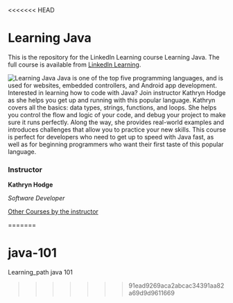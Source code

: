 <<<<<<< HEAD
# Learning Java
This is the repository for the LinkedIn Learning course Learning Java. The full course is available from [LinkedIn Learning][lil-course-url].

![Learning Java][lil-thumbnail-url] 
Java is one of the top five programming languages, and is used for websites, embedded controllers, and Android app development. Interested in learning how to code with Java? Join instructor Kathryn Hodge as she helps you get up and running with this popular language. Kathryn covers all the basics: data types, strings, functions, and loops. She helps you control the flow and logic of your code, and debug your project to make sure it runs perfectly. Along the way, she provides real-world examples and introduces challenges that allow you to practice your new skills. This course is perfect for developers who need to get up to speed with Java fast, as well as for beginning programmers who want their first taste of this popular language.

### Instructor

**Kathryn Hodge**

_Software Developer_

[Other Courses by the instructor](https://www.linkedin.com/learning/instructors/kathryn-hodge?u=104)

[lil-course-url]: https://www.linkedin.com/learning/learning-java-4
[lil-thumbnail-url]: https://cdn.lynda.com/course/2825378/2825378-1584377756312-16x9.jpg
=======
# java-101
Learning_path java 101
>>>>>>> 91ead9269aca2abcac34391aa82a69d9d9611669
